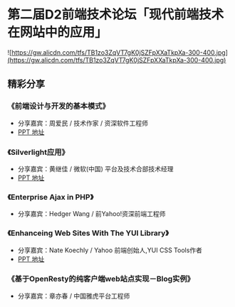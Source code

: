 # 第二届D2前端技术论坛「现代前端技术在网站中的应用」

![https://gw.alicdn.com/tfs/TB1zo3ZqVT7gK0jSZFpXXaTkpXa-300-400.jpg](https://gw.alicdn.com/tfs/TB1zo3ZqVT7gK0jSZFpXXaTkpXa-300-400.jpg)

## 精彩分享

### 《前端设计与开发的基本模式》

- 分享嘉宾：周爱民 / 技术作家 / 资深软件工程师
- [PPT 地址](https://github.com/d2forum/2th/blob/master/PPT/%E8%AE%BE%E8%AE%A1%E4%B8%8E%E5%BC%80%E5%8F%91%E7%9A%84%E5%9F%BA%E6%9C%AC%E6%A8%A1%E5%BC%8F--%E5%91%A8%E7%88%B1%E6%B0%91.pdf)

### 《Silverlight应用》

- 分享嘉宾：黄继佳 / 微软(中国) 平台及技术合部技术经理
- [PPT 地址](https://github.com/d2forum/2th/blob/master/PPT/D2_Silverlight2_%E6%A6%82%E8%A7%88--%E9%BB%84%E7%BB%A7%E4%BD%B3.pdf)

### 《Enterprise Ajax in PHP》

- 分享嘉宾：Hedger Wang / 前Yahoo!资深前端工程师

### 《Enhanceing Web Sites With The YUI Library》

- 分享嘉宾：Nate Koechly / Yahoo 前端创始人,YUI CSS Tools作者
- [PPT 地址](https://github.com/d2forum/2th/blob/master/PPT/d2-enhancements-with-yui--%E7%BA%B3%E7%89%B9%C2%B7%E7%A7%91%E5%85%8B%E8%8E%B1.pdf)

### 《基于OpenResty的纯客户端web站点实现－Blog实例》

- 分享嘉宾：章亦春 / 中国雅虎平台工程师
